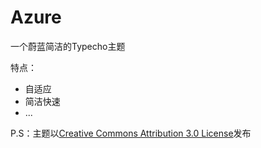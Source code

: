 ﻿Azure
=========
一个蔚蓝简洁的Typecho主题

特点：

- 自适应
- 简洁快速
- ...


P.S：主题以<a href="http://creativecommons.org/licenses/by-nc-sa/3.0/">Creative Commons Attribution 3.0 License</a>发布
